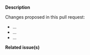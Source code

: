 <!--   Thank you for your contribution. Before you submit the pull request:
1. Follow the contributing guidelines: https://github.com/davidwl/applaunchpad/blob/master/CONTRIBUTING.md
2. Test your changes and attach their results to the pull request.
3. Update any relevant documentation.
4. Sign the Contributor License Agreement.
-->

**Description**

Changes proposed in this pull request:

- ...
- ...
- ...

**Related issue(s)**
<!-- If you refer to a particular issue, provide its number. For example, `Resolves #123`, `Fixes #43`, or `See also #33`. -->
